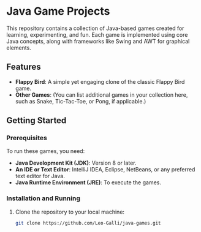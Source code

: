 # Java Game Projects

This repository contains a collection of Java-based games created for learning, experimenting, and fun. Each game is implemented using core Java concepts, along with frameworks like Swing and AWT for graphical elements.

## Features
- **Flappy Bird**: A simple yet engaging clone of the classic Flappy Bird game.
- **Other Games**: (You can list additional games in your collection here, such as Snake, Tic-Tac-Toe, or Pong, if applicable.)

## Getting Started

### Prerequisites
To run these games, you need:
- **Java Development Kit (JDK)**: Version 8 or later.
- **An IDE or Text Editor**: IntelliJ IDEA, Eclipse, NetBeans, or any preferred text editor for Java.
- **Java Runtime Environment (JRE)**: To execute the games.

### Installation and Running
1. Clone the repository to your local machine:
   ```bash
   git clone https://github.com/Leo-Galli/java-games.git
